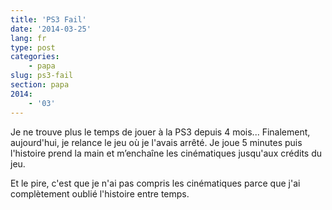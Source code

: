 ```yaml
---
title: 'PS3 Fail'
date: '2014-03-25'
lang: fr
type: post
categories:
    - papa
slug: ps3-fail
section: papa
2014:
    - '03'
---
```


Je ne trouve plus le temps de jouer à la PS3 depuis 4 mois... Finalement, aujourd'hui, je relance le jeu où je l'avais arrêté. Je joue 5 minutes puis l'histoire prend la main et m’enchaîne les cinématiques jusqu'aux crédits du jeu.

Et le pire, c'est que je n'ai pas compris les cinématiques parce que j'ai complètement oublié l'histoire entre temps.
